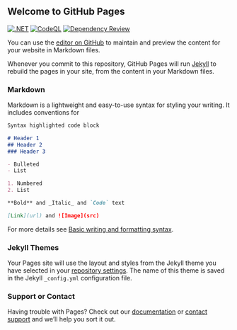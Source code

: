 ## Welcome to GitHub Pages

[![.NET](https://github.com/CodingCatalysts/Catalyst/actions/workflows/dotnet.yml/badge.svg)](https://github.com/CodingCatalysts/Catalyst/actions/workflows/dotnet.yml) [![CodeQL](https://github.com/CodingCatalysts/Catalyst/actions/workflows/codeql-analysis.yml/badge.svg)](https://github.com/CodingCatalysts/Catalyst/actions/workflows/codeql-analysis.yml) [![Dependency Review](https://github.com/CodingCatalysts/Catalyst/actions/workflows/dependency-review.yml/badge.svg)](https://github.com/CodingCatalysts/Catalyst/actions/workflows/dependency-review.yml)

You can use the [editor on GitHub](https://github.com/CodingCatalysts/Catalyst/edit/github-pages/docs/index.md) to maintain and preview the content for your website in Markdown files.

Whenever you commit to this repository, GitHub Pages will run [Jekyll](https://jekyllrb.com/) to rebuild the pages in your site, from the content in your Markdown files.

### Markdown

Markdown is a lightweight and easy-to-use syntax for styling your writing. It includes conventions for

```markdown
Syntax highlighted code block

# Header 1
## Header 2
### Header 3

- Bulleted
- List

1. Numbered
2. List

**Bold** and _Italic_ and `Code` text

[Link](url) and ![Image](src)
```

For more details see [Basic writing and formatting syntax](https://docs.github.com/en/github/writing-on-github/getting-started-with-writing-and-formatting-on-github/basic-writing-and-formatting-syntax).

### Jekyll Themes

Your Pages site will use the layout and styles from the Jekyll theme you have selected in your [repository settings](https://github.com/CodingCatalysts/Catalyst/settings/pages). The name of this theme is saved in the Jekyll `_config.yml` configuration file.

### Support or Contact

Having trouble with Pages? Check out our [documentation](https://docs.github.com/categories/github-pages-basics/) or [contact support](https://support.github.com/contact) and we’ll help you sort it out.

